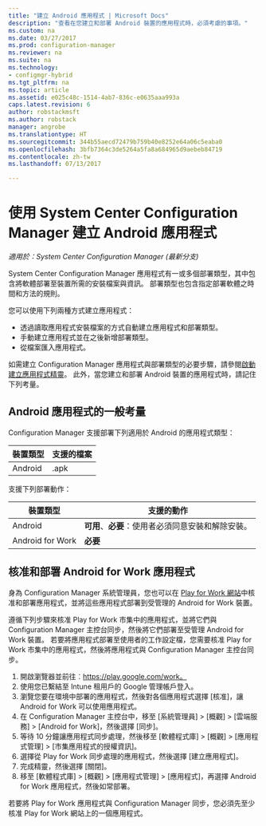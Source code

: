 ```yaml
---
title: "建立 Android 應用程式 | Microsoft Docs"
description: "查看在您建立和部署 Android 裝置的應用程式時，必須考慮的事項。"
ms.custom: na
ms.date: 03/27/2017
ms.prod: configuration-manager
ms.reviewer: na
ms.suite: na
ms.technology:
- configmgr-hybrid
ms.tgt_pltfrm: na
ms.topic: article
ms.assetid: e025c48c-1514-4ab7-836c-e0635aaa993a
caps.latest.revision: 6
author: robstackmsft
ms.author: robstack
manager: angrobe
ms.translationtype: HT
ms.sourcegitcommit: 344b55aecd72479b759b40e8252e64a06c5eaba0
ms.openlocfilehash: 3bfb7364c3de5264a5fa8a684965d9aebeb84719
ms.contentlocale: zh-tw
ms.lasthandoff: 07/13/2017

---
```

# 使用 System Center Configuration Manager 建立 Android 應用程式
<a id="create-android-applications-with-system-center-configuration-manager" class="xliff"></a>

*適用於：System Center Configuration Manager (最新分支)*

System Center Configuration Manager 應用程式有一或多個部署類型，其中包含將軟體部署至裝置所需的安裝檔案與資訊。 部署類型也包含指定部署軟體之時間和方法的規則。  

 您可以使用下列兩種方式建立應用程式：  

-   透過讀取應用程式安裝檔案的方式自動建立應用程式和部署類型。  
-   手動建立應用程式並在之後新增部署類型。  
-   從檔案匯入應用程式。  

如需建立 Configuration Manager 應用程式與部署類型的必要步驟，請參閱[啟動建立應用程式精靈](../../apps/deploy-use/create-applications.md#start-the-create-application-wizard)。 此外，當您建立和部署 Android 裝置的應用程式時，請記住下列考量。  

## Android 應用程式的一般考量
<a id="general-considerations-for-android-apps" class="xliff"></a>

Configuration Manager 支援部署下列適用於 Android 的應用程式類型：

|裝置類型|支援的檔案|
|-|-|
|Android|.apk|

支援下列部署動作：

|裝置類型|支援的動作|
|-|-|
|Android|**可用**、**必要**：使用者必須同意安裝和解除安裝。|
|Android for Work | **必要** |

## 核准和部署 Android for Work 應用程式
<a id="approve-and-deploy-android-for-work-apps" class="xliff"></a>
身為 Configuration Manager 系統管理員，您也可以在 [Play for Work 網站](https://play.google.com/work)中核准和部署應用程式，並將這些應用程式部署到受管理的 Android for Work 裝置。

遵循下列步驟來核准 Play for Work 市集中的應用程式，並將它們與 Configuration Manager 主控台同步，然後將它們部署至受管理 Android for Work 裝置。 若要將應用程式部署至使用者的工作設定檔，您需要核准 Play for Work 市集中的應用程式，然後將應用程式與 Configuration Manager 主控台同步。

1. 開啟瀏覽器並前往︰https://play.google.com/work。
2. 使用您已繫結至 Intune 租用戶的 Google 管理帳戶登入。
3. 瀏覽您要在環境中部署的應用程式，然後對各個應用程式選擇 [核准]，讓 Android for Work 可以使用應用程式。
4. 在 Configuration Manager 主控台中，移至 [系統管理員] > [概觀] > [雲端服務] > [Android for Work]，然後選擇 [同步]。
5. 等待 10 分鐘讓應用程式同步處理，然後移至 [軟體程式庫] > [概觀] > [應用程式管理] > [市集應用程式的授權資訊]。
6. 選擇從 Play for Work 同步處理的應用程式，然後選擇 [建立應用程式]。
7. 完成精靈，然後選擇 [關閉]。
8. 移至 [軟體程式庫] > [概觀] > [應用程式管理] > [應用程式]，再選擇 Android for Work 應用程式，然後如常部署。

若要將 Play for Work 應用程式與 Configuration Manager 同步，您必須先至少核准 Play for Work 網站上的一個應用程式。

